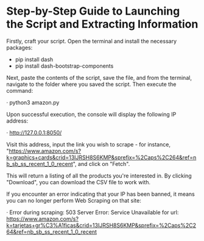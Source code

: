 # Step-by-Step Guide to Launching the Script and Extracting Information

Firstly, craft your script. Open the terminal and install the necessary packages:
- pip install dash
- pip install dash-bootstrap-components

  
Next, paste the contents of the script, save the file, and from the terminal, navigate to the folder where you saved the script. Then execute the command:

· python3 amazon.py


Upon successful execution, the console will display the following IP address:

· http://127.0.0.1:8050/

Visit this address, input the link you wish to scrape - for instance, "https://www.amazon.com/s?k=graphics+cards&crid=13IJRSH8S6KMP&sprefix=%2Caps%2C264&ref=nb_sb_ss_recent_1_0_recent", and click on "Fetch".

This will return a listing of all the products you're interested in. By clicking "Download", you can download the CSV file to work with.


If you encounter an error indicating that your IP has been banned, it means you can no longer perform Web Scraping on that site:

· Error during scraping: 503 Server Error: Service Unavailable for url: https://www.amazon.com/s?k=tarjetas+gr%C3%A1ficas&crid=13IJRSH8S6KMP&sprefix=%2Caps%2C264&ref=nb_sb_ss_recent_1_0_recent
